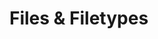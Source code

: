 <!-- import DocCardList from '@theme/DocCardList' -->

# Files & Filetypes
<!-- <DocCardList /> -->
